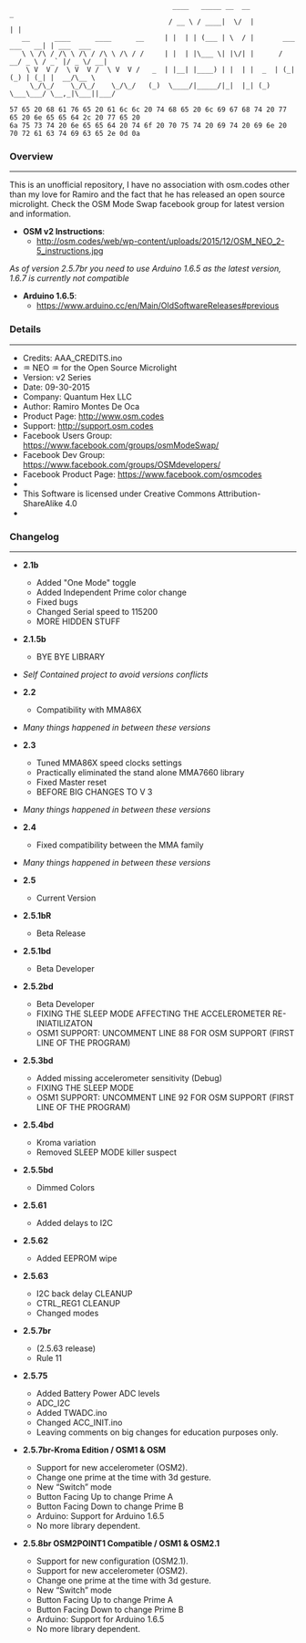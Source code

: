 ```
                                        ____   _____ __  __                     _
                                       / __ \ / ____|  \/  |                   | |
   __      ____      ____      __     | |  | | (___ | \  / |       ___ ___   __| | ___  ___
   \ \ /\ / /\ \ /\ / /\ \ /\ / /     | |  | |\___ \| |\/| |      / __/ _ \ / _` |/ _ \/ __|
    \ V  V /  \ V  V /  \ V  V /   _  | |__| |____) | |  | |  _  | (_| (_) | (_| |  __/\__ \
     \_/\_/    \_/\_/    \_/\_/   (_)  \____/|_____/|_|  |_| (_)  \___\___/ \__,_|\___||___/
```
```
57 65 20 68 61 76 65 20 61 6c 6c 20 74 68 65 20 6c 69 67 68 74 20 77 65 20 6e 65 65 64 2c 20 77 65 20
6a 75 73 74 20 6e 65 65 64 20 74 6f 20 70 75 74 20 69 74 20 69 6e 20 70 72 61 63 74 69 63 65 2e 0d 0a
```

### Overview
---
This is an unofficial repository, I have no association with osm.codes other than my love for Ramiro and the fact that he has released an open source microlight.  Check the OSM Mode Swap facebook group for latest version and information.

- **OSM v2 Instructions**:
  - http://osm.codes/web/wp-content/uploads/2015/12/OSM_NEO_2-5_instructions.jpg

*As of version 2.5.7br you need to use Arduino 1.6.5 as the latest version, 1.6.7 is currently not compatible*
- **Arduino 1.6.5**:
  - https://www.arduino.cc/en/Main/OldSoftwareReleases#previous



### Details
---
* Credits: AAA_CREDITS.ino
* ♒ NEO ♒ for the Open Source Microlight
* Version: v2 Series
* Date: 09-30-2015
* Company: Quantum Hex LLC
* Author: Ramiro Montes De Oca
* Product Page: http://www.osm.codes
* Support: http://support.osm.codes
* Facebook Users Group: https://www.facebook.com/groups/osmModeSwap/
* Facebook Dev Group: https://www.facebook.com/groups/OSMdevelopers/
* Facebook Product Page: https://www.facebook.com/osmcodes
*
* This Software is licensed under Creative Commons Attribution-ShareAlike 4.0
*

### Changelog
---
* **2.1b**    
  - Added "One Mode" toggle
  - Added Independent Prime color change
  - Fixed bugs
  - Changed Serial speed to 115200
  - MORE HIDDEN STUFF

* **2.1.5b**
  - BYE BYE LIBRARY

* *Self Contained project to avoid versions conflicts*

* **2.2**    
  - Compatibility with MMA86X  

* *Many things happened in between these versions*

* **2.3**
  - Tuned MMA86X speed clocks settings
  - Practically eliminated the stand alone MMA7660 library
  - Fixed Master reset
  - BEFORE BIG CHANGES TO V 3

* *Many things happened in between these versions*

* **2.4**
  - Fixed compatibility between the MMA family

* *Many things happened in between these versions*

* **2.5**      
  - Current Version

* **2.5.1bR**  
  - Beta Release

* **2.5.1bd**  
  - Beta Developer

* **2.5.2bd**  
  - Beta Developer
  - FIXING THE SLEEP MODE AFFECTING THE ACCELEROMETER RE-INIATILIZATON
  - OSM1 SUPPORT: UNCOMMENT LINE 88 FOR OSM SUPPORT (FIRST LINE OF THE PROGRAM)

* **2.5.3bd**
  - Added missing accelerometer sensitivity (Debug)
  - FIXING THE SLEEP MODE 	
  - OSM1 SUPPORT: UNCOMMENT LINE 92 FOR OSM SUPPORT (FIRST LINE OF THE PROGRAM)	   

* **2.5.4bd**  
  - Kroma variation  
  - Removed SLEEP MODE killer suspect

* **2.5.5bd**  
  - Dimmed Colors

* **2.5.61**  
  - Added delays to I2C

* **2.5.62**
  - Added EEPROM wipe

* **2.5.63**
  - I2C back delay CLEANUP
  - CTRL_REG1 CLEANUP
  - Changed modes

* **2.5.7br**  
  - (2.5.63 release)
  - Rule 11

* **2.5.75**
  - Added Battery Power ADC levels
  - ADC_I2C
  - Added TWADC.ino
  - Changed ACC_INIT.ino
  - Leaving comments on big changes for education purposes only.

* **2.5.7br-Kroma Edition / OSM1 & OSM**
  - Support for new accelerometer (OSM2).
  - Change one prime at the time with 3d gesture.
  -  New “Switch” mode
  -  Button Facing Up to change Prime A
  -  Button Facing Down to change Prime B
  -  Arduino: Support for Arduino 1.6.5
  -  No more library dependent.

* **2.5.8br OSM2POINT1 Compatible / OSM1 & OSM2.1**
  - Support for new configuration (OSM2.1).
  - Support for new accelerometer (OSM2).
  - Change one prime at the time with 3d gesture.
  - New “Switch” mode
  - Button Facing Up to change Prime A
  - Button Facing Down to change Prime B
  - Arduino: Support for Arduino 1.6.5
  - No more library dependent.
